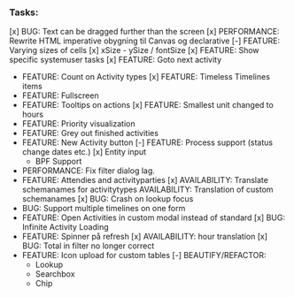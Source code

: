 ﻿### Tasks:
[x] BUG: Text can be dragged further than the screen
[x] PERFORMANCE: Rewrite HTML imperative obygning til Canvas og declarative 
[-] FEATURE: Varying sizes of cells
    [x] xSize
    - ySize / fontSize
[x] FEATURE: Show specific systemuser tasks
[x] FEATURE: Goto next activity
- FEATURE: Count on Activity types
[x] FEATURE: Timeless Timelines items
- FEATURE: Fullscreen
- FEATURE: Tooltips on actions
[x] FEATURE: Smallest unit changed to hours
- FEATURE: Priority visualization
- FEATURE: Grey out finished activities
- FEATURE: New Activity button
[-] FEATURE: Process support (status change dates etc.)
    [x] Entity input
    - BPF Support
- PERFORMANCE: Fix filter dialog lag.
- FEATURE: Attendies and activityparties
[x] AVAILABILITY: Translate schemanames for activitytypes
AVAILABILITY: Translation of custom schemanames
[x] BUG: Crash on lookup focus
- BUG: Support multiple timelines on one form
- FEATURE: Open Activities in custom modal instead of standard
[x] BUG: Infinite Activity Loading
- FEATURE: Spinner på refresh
[x] AVAILABILITY: hour translation
[x] BUG: Total in filter no longer correct
- FEATURE: Icon upload for custom tables
[-] BEAUTIFY/REFACTOR:
    - Lookup
    - Searchbox
    - Chip